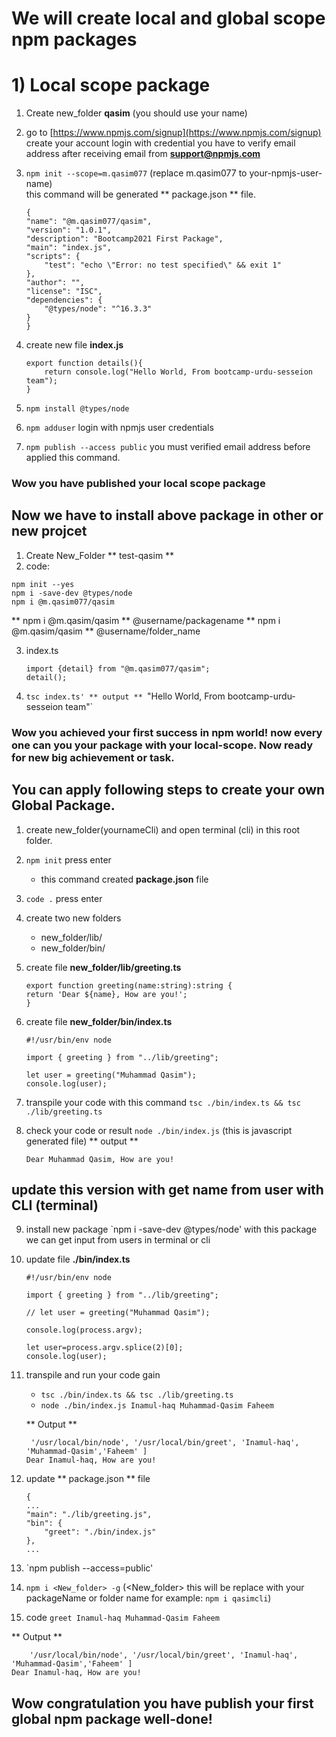 # We will create local and global scope npm packages

# 1) Local scope package

1. Create new_folder **qasim** (you should use your name)
2. go to [https://www.npmjs.com/signup](https://www.npmjs.com/signup)
    create your account
    login with credential
    you have to verify email address after receiving email from **support@npmjs.com**

3. `npm init --scope=m.qasim077` (replace m.qasim077 to your-npmjs-user-name)    
    this command will be generated ** package.json ** file.
    ```
    {
    "name": "@m.qasim077/qasim",
    "version": "1.0.1",
    "description": "Bootcamp2021 First Package",
    "main": "index.js",
    "scripts": {
        "test": "echo \"Error: no test specified\" && exit 1"
    },
    "author": "",
    "license": "ISC",
    "dependencies": {
        "@types/node": "^16.3.3"
    }
    }
    ```

4. create new file **index.js**
    ```
    export function details(){
        return console.log("Hello World, From bootcamp-urdu-sesseion team");
    }
    ```
5. `npm install @types/node`
6. `npm adduser` login with npmjs user credentials
7. `npm publish --access public` you must verified email address before applied this command.

### Wow you have published your local scope package 

## Now we have to install above package in other or new projcet
1. Create New_Folder ** test-qasim **
2. code:
```
npm init --yes
npm i -save-dev @types/node
npm i @m.qasim077/qasim
```

** npm i @m.qasim/qasim ** @username/packagename 
** npm i @m.qasim/qasim ** @username/folder_name

3. index.ts
     ```
    import {detail} from "@m.qasim077/qasim";
    detail();
    ```

4. `tsc index.ts'
    ** output **
    `"Hello World, From bootcamp-urdu-sesseion team"`

### Wow you achieved your first success in npm world! now every one can you your package with your local-scope. Now ready for new big achievement or task.    





## You can apply following steps to create your own Global Package.

1. create new_folder(yournameCli) and open terminal (cli) in this root folder.
2. `npm init` press enter
    * this command created **package.json** file

3. `code .` press enter
4. create two new folders
    * new_folder/lib/
    * new_folder/bin/
5. create file **new_folder/lib/greeting.ts**

    ```
    export function greeting(name:string):string {
    return 'Dear ${name}, How are you!';
    }
    ```   
6. create file **new_folder/bin/index.ts**
    ```
    #!/usr/bin/env node

    import { greeting } from "../lib/greeting";

    let user = greeting("Muhammad Qasim");
    console.log(user);
    ```

7. transpile your code with this command `tsc ./bin/index.ts && tsc ./lib/greeting.ts`    
8. check your code or result `node ./bin/index.js` (this is javascript generated file)
    ** output **
    ```
    Dear Muhammad Qasim, How are you!
    ```
## update this version with get name from user with CLI (terminal)

9. install new package `npm i -save-dev @types/node' with this package we can get input from users in terminal or cli

10. update file **./bin/index.ts**
    ```
    #!/usr/bin/env node

    import { greeting } from "../lib/greeting";

    // let user = greeting("Muhammad Qasim");

    console.log(process.argv);

    let user=process.argv.splice(2)[0];
    console.log(user);
    ```
11. transpile and run your code gain 
    * `tsc ./bin/index.ts && tsc ./lib/greeting.ts`  
    * `node ./bin/index.js Inamul-haq Muhammad-Qasim Faheem`

    ** Output **
    ```
     '/usr/local/bin/node', '/usr/local/bin/greet', 'Inamul-haq', 'Muhammad-Qasim','Faheem' ] 
    Dear Inamul-haq, How are you!
    ```    
12. update ** package.json ** file
    ```
    {
    ...
    "main": "./lib/greeting.js",
    "bin": {
        "greet": "./bin/index.js"
    },
    ...

    ```    
13. `npm publish --access=public'
14. `npm i <New_folder> -g` (<New_folder> this will be replace with your packageName or folder name for example: `npm i qasimcli`)
15. code `greet Inamul-haq Muhammad-Qasim Faheem`

** Output **
```
    '/usr/local/bin/node', '/usr/local/bin/greet', 'Inamul-haq', 'Muhammad-Qasim','Faheem' ] 
Dear Inamul-haq, How are you!
``` 

## Wow congratulation you have publish your first global npm package well-done!
